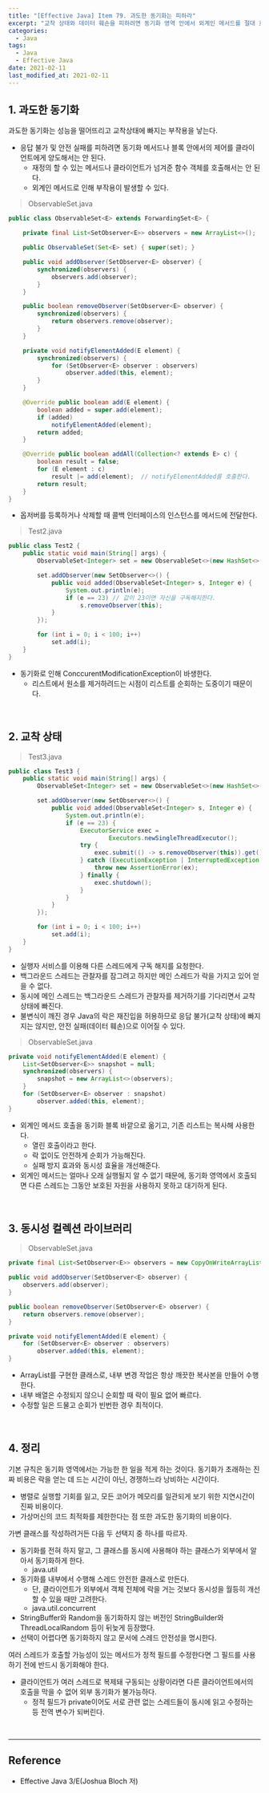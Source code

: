 ```yaml
---
title: "[Effective Java] Item 79. 과도한 동기화는 피하라"
excerpt: "교착 상태와 데이터 훼손을 피하려면 동기화 영역 안에서 외계인 메서드를 절대 호출하지 말자."
categories:
  - Java
tags:
  - Java
  - Effective Java
date: 2021-02-11
last_modified_at: 2021-02-11
---
```


## 1. 과도한 동기화

과도한 동기화는 성능을 떨어뜨리고 교착상태에 빠지는 부작용을 낳는다.

* 응답 불가 및 안전 실패를 피하려면 동기화 메서드나 블록 안에서의 제어를 클라이언트에게 양도해서는 안 된다.
  * 재정의 할 수 있는 메서드나 클라이언트가 넘겨준 함수 객체를 호출해서는 안 된다.
  * 외계인 메서드로 인해 부작용이 발생할 수 있다.

> ObservableSet.java

```java
public class ObservableSet<E> extends ForwardingSet<E> {

    private final List<SetObserver<E>> observers = new ArrayList<>();

    public ObservableSet(Set<E> set) { super(set); }

    public void addObserver(SetObserver<E> observer) {
        synchronized(observers) {
            observers.add(observer);
        }
    }

    public boolean removeObserver(SetObserver<E> observer) {
        synchronized(observers) {
            return observers.remove(observer);
        }
    }

    private void notifyElementAdded(E element) {
        synchronized(observers) {
            for (SetObserver<E> observer : observers)
                observer.added(this, element);
        }
    }

    @Override public boolean add(E element) {
        boolean added = super.add(element);
        if (added)
            notifyElementAdded(element);
        return added;
    }

    @Override public boolean addAll(Collection<? extends E> c) {
        boolean result = false;
        for (E element : c)
            result |= add(element);  // notifyElementAdded를 호출한다.
        return result;
    }
}
```

* 옵저버를 등록하거나 삭제할 때 콜백 인터페이스의 인스턴스를 메서드에 전달한다.

> Test2.java

```java
public class Test2 {
    public static void main(String[] args) {
        ObservableSet<Integer> set = new ObservableSet<>(new HashSet<>());

        set.addObserver(new SetObserver<>() {
            public void added(ObservableSet<Integer> s, Integer e) {
                System.out.println(e);
                if (e == 23) // 값이 23이면 자신을 구독해지한다.
                    s.removeObserver(this);
            }
        });

        for (int i = 0; i < 100; i++)
            set.add(i);
    }
}
```

* 동기화로 인해 ConccurentModificationException이 바생한다.
  * 리스트에서 원소를 제거하려드는 시점이 리스트를 순회하는 도중이기 때문이다.

<br>

## 2. 교착 상태

> Test3.java

```java
public class Test3 {
    public static void main(String[] args) {
        ObservableSet<Integer> set = new ObservableSet<>(new HashSet<>());

        set.addObserver(new SetObserver<>() {
            public void added(ObservableSet<Integer> s, Integer e) {
                System.out.println(e);
                if (e == 23) {
                    ExecutorService exec =
                            Executors.newSingleThreadExecutor();
                    try {
                        exec.submit(() -> s.removeObserver(this)).get();
                    } catch (ExecutionException | InterruptedException ex) {
                        throw new AssertionError(ex);
                    } finally {
                        exec.shutdown();
                    }
                }
            }
        });

        for (int i = 0; i < 100; i++)
            set.add(i);
    }
}
```

* 실행자 서비스를 이용해 다른 스레드에게 구독 해지를 요청한다.
* 백그라운드 스레드는 관찰자를 잠그려고 하지만 메인 스레드가 락을 가지고 있어 얻을 수 없다.
* 동시에 메인 스레드는 백그라운드 스레드가 관찰자를 제거하기를 기다리면서 교착 상태에 빠진다.
* 불변식이 깨진 경우 Java의 락은 재진입을 허용하므로 응답 불가(교착 상태)에 빠지지는 않지만, 안전 실패(데이터 훼손)으로 이어질 수 있다.

> ObservableSet.java

```java
private void notifyElementAdded(E element) {
    List<SetObserver<E>> snapshot = null;
    synchronized(observers) {
        snapshot = new ArrayList<>(observers);
    }
    for (SetObserver<E> observer : snapshot)
        observer.added(this, element);
}
```

* 외계인 메서드 호출을 동기화 블록 바깥으로 옮기고, 기존 리스트는 복사해 사용한다.
  * 열린 호출이라고 한다.
  * 락 없이도 안전하게 순회가 가능해진다.
  * 실패 방지 효과와 동시성 효율을 개선해준다.
* 외계인 메서드는 얼마나 오래 실행될지 알 수 없기 때문에, 동기화 영역에서 호출되면 다른 스레드는 그동안 보호된 자원을 사용하지 못하고 대기하게 된다.

<br>

## 3. 동시성 컬렉션 라이브러리

> ObservableSet.java

```java
private final List<SetObserver<E>> observers = new CopyOnWriteArrayList<>();

public void addObserver(SetObserver<E> observer) {
    observers.add(observer);
}

public boolean removeObserver(SetObserver<E> observer) {
    return observers.remove(observer);
}

private void notifyElementAdded(E element) {
    for (SetObserver<E> observer : observers)
        observer.added(this, element);
}
```

* ArrayList를 구현한 클래스로, 내부 변경 작업은 항상 깨끗한 복사본을 만들어 수행한다.
* 내부 배열은 수정되지 않으니 순회할 때 락이 필요 없어 빠르다.
* 수정할 일은 드물고 순회가 빈번한 경우 최적이다.

<br>

## 4. 정리

기본 규칙은 동기화 영역에서는 가능한 한 일을 적게 하는 것이다. 동기화가 초래하는 진짜 비용은 락을 얻는 데 드는 시간이 아닌, 경쟁하느라 낭비하는 시간이다.

* 병렬로 실행할 기회를 잃고, 모든 코어가 메모리를 일관되게 보기 위한 지연시간이 진짜 비용이다.
* 가상머신의 코드 최적화를 제한한다는 점 또한 과도한 동기화의 비용이다.

가변 클래스를 작성하려거든 다음 두 선택지 중 하나를 따르자.

* 동기화를 전혀 하지 말고, 그 클래스를 동시에 사용해야 하는 클래스가 외부에서 알아서 동기화하게 한다.
  * java.util
* 동기화를 내부에서 수행해 스레드 안전한 클래스로 만든다.
  * 단, 클라이언트가 외부에서 객체 전체에 락을 거는 것보다 동시성을 월등히 개선할 수 있을 때만 고려한다.
  * java.util.concurrent
* StringBuffer와 Random을 동기화하지 않는 버전인 StringBuilder와 ThreadLocalRandom 등이 뒤늦게 등장했다.
* 선택이 어렵다면 동기화하지 않고 문서에 스레드 안전성을 명시한다.

여러 스레드가 호출할 가능성이 있는 메서드가 정적 필드를 수정한다면 그 필드를 사용하기 전에 반드시 동기화해야 한다.

* 클라이언트가 여러 스레드로 복제돼 구동되는 상황이라면 다른 클라이언트에서의 호출을 막을 수 없어 외부 동기화가 불가능하다.
  * 정적 필드가 private이어도 서로 관련 없는 스레드들이 동시에 읽고 수정하는 등 전역 변수가 되버린다.

<br>

---

## Reference

* Effective Java 3/E(Joshua Bloch 저)

